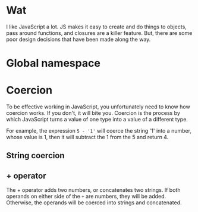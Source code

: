 # Wat

I like JavaScript a lot. JS makes it easy to create and do things to objects, pass around functions, and closures are a killer feature. But, there are some poor design decisions that have been made along the way.

# Global namespace


# Coercion

To be effective working in JavaScript, you unfortunately need to know how coercion works. If you don't, it will bite you. Coercion is the process by which JavaScript turns a value of one type into a value of a different type.

For example, the expression `5 - '1'` will coerce the string '1' into a number, whose value is 1, then it will subtract the 1 from the 5 and return 4.

## String coercion



## + operator

The + operator adds two numbers, or concatenates two strings. If both operands on either side of the `+` are numbers, they will be added. Otherwise, the operands will be coerced into strings and concatenated.